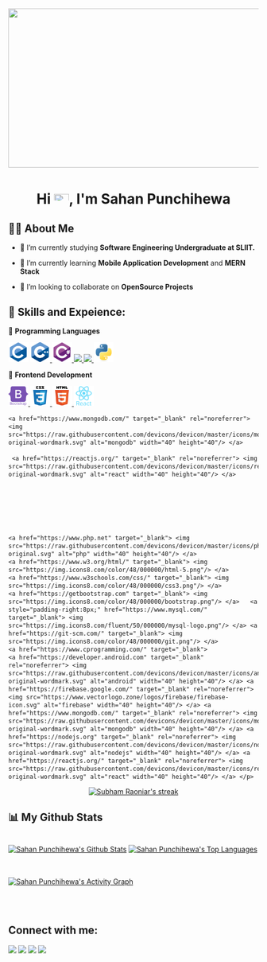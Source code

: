 <h1 align= "center">
    <img align = alt = "gif" src="https://user-images.githubusercontent.com/72688889/179417402-d6b24a64-6a7c-49d4-ae3e-6306948ebc3b.gif" width = "600" height = "320"/></center>
</h1>

<h1 align="center">Hi <img src="https://raw.githubusercontent.com/MartinHeinz/MartinHeinz/master/wave.gif" width="30px" height ="20px">, I'm Sahan Punchihewa</h1>


## 🙋‍♂️ About Me

- 🌱 I’m currently studying **Software Engineering Undergraduate at SLIIT.**
  
- 🔭 I’m currently learning **Mobile Application Development** and **MERN Stack**

- 👯 I’m looking to collaborate on **OpenSource Projects**

## 🚀 Skills and Expeience:

🔴 <strong>Programming Languages</strong>

<p align="left">

<img src="https://raw.githubusercontent.com/devicons/devicon/master/icons/c/c-original.svg" alt="c" width="40" height="40"/> </a><a href="https://www.w3schools.com/cpp/" target="_blank"> <img src="https://raw.githubusercontent.com/devicons/devicon/master/icons/cplusplus/cplusplus-original.svg" alt="cplusplus" width="40" height="40"/> </a> <a href="https://www.w3schools.com/cs/" target="_blank" rel="noreferrer"> <img src="https://raw.githubusercontent.com/devicons/devicon/master/icons/csharp/csharp-original.svg" alt="csharp" width="40" height="40"/> </a> <a href="https://www.java.com" target="_blank"> <img src="https://img.icons8.com/color/48/000000/java-coffee-cup-logo.png"/> </a><a href="https://developer.mozilla.org/en-US/docs/Web/JavaScript" target="_blank"> <img src="https://img.icons8.com/color/48/000000/javascript.png"/> </a> <a href="https://www.python.org" target="_blank" rel="noreferrer"> <img src="https://raw.githubusercontent.com/devicons/devicon/master/icons/python/python-original.svg" alt="python" width="40" height="40"/> </a> </p>


🔴 <strong>Frontend Development</strong>

<p align="left">

<a href="https://getbootstrap.com" target="_blank" rel="noreferrer"> <img src="https://raw.githubusercontent.com/devicons/devicon/master/icons/bootstrap/bootstrap-plain-wordmark.svg" alt="bootstrap" width="40" height="40"/> </a> <a href="https://www.w3schools.com/css/" target="_blank" rel="noreferrer"> <img src="https://raw.githubusercontent.com/devicons/devicon/master/icons/css3/css3-original-wordmark.svg" alt="css3" width="40" height="40"/> </a> <a href="https://www.w3.org/html/" target="_blank" rel="noreferrer"> <img src="https://raw.githubusercontent.com/devicons/devicon/master/icons/html5/html5-original-wordmark.svg" alt="html5" width="40" height="40"/> </a> <a href="https://reactjs.org/" target="_blank" rel="noreferrer"> <img src="https://raw.githubusercontent.com/devicons/devicon/master/icons/react/react-original-wordmark.svg" alt="react" width="40" height="40"/> </a> </p>



    
    

    <a href="https://www.mongodb.com/" target="_blank" rel="noreferrer"> <img src="https://raw.githubusercontent.com/devicons/devicon/master/icons/mongodb/mongodb-original-wordmark.svg" alt="mongodb" width="40" height="40"/> </a>
    
     <a href="https://reactjs.org/" target="_blank" rel="noreferrer"> <img src="https://raw.githubusercontent.com/devicons/devicon/master/icons/react/react-original-wordmark.svg" alt="react" width="40" height="40"/> </a> 







    <a href="https://www.php.net" target="_blank"> <img src="https://raw.githubusercontent.com/devicons/devicon/master/icons/php/php-original.svg" alt="php" width="40" height="40"/> </a>
    <a href="https://www.w3.org/html/" target="_blank"> <img src="https://img.icons8.com/color/48/000000/html-5.png"/> </a> 
    <a href="https://www.w3schools.com/css/" target="_blank"> <img src="https://img.icons8.com/color/48/000000/css3.png"/> </a> 
    <a href="https://getbootstrap.com" target="_blank"> <img src="https://img.icons8.com/color/48/000000/bootstrap.png"/> </a>   <a style="padding-right:8px;" href="https://www.mysql.com/" target="_blank"> <img src="https://img.icons8.com/fluent/50/000000/mysql-logo.png"/> </a> <a href="https://git-scm.com/" target="_blank"> <img src="https://img.icons8.com/color/48/000000/git.png"/> </a> 
    <a href="https://www.cprogramming.com/" target="_blank"> 
    <a href="https://developer.android.com" target="_blank" rel="noreferrer"> <img src="https://raw.githubusercontent.com/devicons/devicon/master/icons/android/android-original-wordmark.svg" alt="android" width="40" height="40"/> </a> <a href="https://firebase.google.com/" target="_blank" rel="noreferrer"> <img src="https://www.vectorlogo.zone/logos/firebase/firebase-icon.svg" alt="firebase" width="40" height="40"/> </a> <a href="https://www.mongodb.com/" target="_blank" rel="noreferrer"> <img src="https://raw.githubusercontent.com/devicons/devicon/master/icons/mongodb/mongodb-original-wordmark.svg" alt="mongodb" width="40" height="40"/> </a> <a href="https://nodejs.org" target="_blank" rel="noreferrer"> <img src="https://raw.githubusercontent.com/devicons/devicon/master/icons/nodejs/nodejs-original-wordmark.svg" alt="nodejs" width="40" height="40"/> </a> <a href="https://reactjs.org/" target="_blank" rel="noreferrer"> <img src="https://raw.githubusercontent.com/devicons/devicon/master/icons/react/react-original-wordmark.svg" alt="react" width="40" height="40"/> </a> </p>
       


   <p align="center">
    <a href="https://github.com/SahanPunchihewa/github-readme-streak-stats">
        <img title="🔥 Get streak stats for your profile at git.io/streak-stats" alt="Subham Raoniar's streak" src="https://github-readme-streak-stats.herokuapp.com/?user=SahanPunchihewa&theme=black-ice&hide_border=true&stroke=0000&background=060A0CD0"/>
    </a>
</p>


## 📊 My Github Stats

<br/>
    <a href="https://github.com/SahanPunchihewa/github-readme-stats"><img alt="Sahan Punchihewa's Github Stats" src="https://github-readme-stats.vercel.app/api?username=SahanPunchihewa&show_icons=true&count_private=true&theme=react&hide_border=true&bg_color=0D1117" /></a>
  <a href="https://github.com/SahanPunchihewa/github-readme-stats"><img alt="Sahan Punchihewa's Top Languages" src="https://github-readme-stats.vercel.app/api/top-langs/?username=SahanPunchihewa&langs_count=8&count_private=true&layout=compact&theme=react&hide_border=true&bg_color=0D1117" /></a>
  <br/>

<br/>
<br/>

<a href="https://github.com/SahanPunchihewa/github-readme-activity-graph"><img alt="Sahan Punchihewa's Activity Graph" src="https://activity-graph.herokuapp.com/graph?username=SahanPunchihewa&bg_color=0D1117&color=5BCDEC&line=5BCDEC&point=FFFFFF&hide_border=true" /></a>

<br/>
<br/>

## Connect with me:

<p align="left">

<a href = "https://www.linkedin.com/in/sahan-punchihewa-0637651bb/"><img src="https://img.icons8.com/fluent/48/000000/linkedin.png"/></a>
<a href = "https://twitter.com/im_Sahan"><img src="https://img.icons8.com/fluent/48/000000/twitter.png"/></a>
<a href = "https://www.instagram.com/sahan_98_/"><img src="https://img.icons8.com/fluent/48/000000/instagram-new.png"/></a>
<a href = "https://www.facebook.com/sahan.nilupul/"><img src="https://img.icons8.com/color/48/000000/facebook.png"/></a>

</p>














